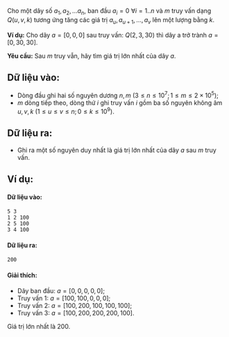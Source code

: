 Cho một dãy số $a_1,a_2,…a_n$, ban đầu $a_i=0\ ∀i=1..n$ và $m$ truy vấn dạng $Q(u,v,k)$ tương ứng tăng các giá trị $a_u,a_{u+1},…,a_v$ lên một lượng bằng $k$.

**Ví dụ:** Cho dãy $a=[0,0,0]$ sau truy vấn: $Q(2,3,30)$ thì dãy a trở trành $a=[0,30,30]$.

**Yêu cầu:** Sau $m$ truy vẫn, hãy tìm giá trị lớn nhất của dãy $a$.

## Dữ liệu vào:
- Dòng đầu ghi hai số nguyên dương $n,m\ (3≤n≤10^7;1≤m≤2×10^5)$;
- $m$ dòng tiếp theo, dòng thứ $i$ ghi truy vấn $i$ gồm ba số nguyên không âm $u,v,k\ (1≤u≤v≤n;0≤k≤10^9)$.

## Dữ liệu ra:
- Ghi ra một số nguyên duy nhất là giá trị lớn nhất của dãy $a$ sau $m$ truy vấn.

## Ví dụ:
#### Dữ liệu vào:	
```
5 3
1 2 100
2 5 100
3 4 100
```

#### Dữ liệu ra:
```
200
```

#### Giải thích:
- Dãy ban đầu: $a=[0,0,0,0,0]$;
- Truy vấn $1$: $a=[100,100,0,0,0]$;
- Truy vấn $2$: $a=[100,200,100,100,100]$;
- Truy vấn $3$: $a=[100,200,200,200,100]$.

Giá trị lớn nhất là $200$.